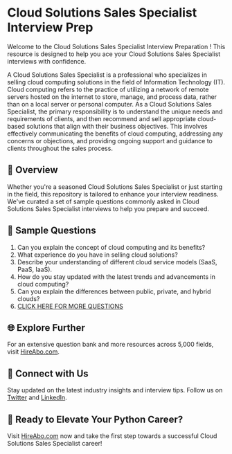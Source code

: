 # Cloud Solutions Sales Specialist Interview Prep

Welcome to the Cloud Solutions Sales Specialist Interview Preparation ! This resource is designed to help you ace your Cloud Solutions Sales Specialist interviews with confidence.

A Cloud Solutions Sales Specialist is a professional who specializes in selling cloud computing solutions in the field of Information Technology (IT). Cloud computing refers to the practice of utilizing a network of remote servers hosted on the internet to store, manage, and process data, rather than on a local server or personal computer. As a Cloud Solutions Sales Specialist, the primary responsibility is to understand the unique needs and requirements of clients, and then recommend and sell appropriate cloud-based solutions that align with their business objectives. This involves effectively communicating the benefits of cloud computing, addressing any concerns or objections, and providing ongoing support and guidance to clients throughout the sales process.

## 🚀 Overview

Whether you're a seasoned Cloud Solutions Sales Specialist or just starting in the field, this repository is tailored to enhance your interview readiness. We've curated a set of sample questions commonly asked in Cloud Solutions Sales Specialist interviews to help you prepare and succeed.

## 📝 Sample Questions

1. Can you explain the concept of cloud computing and its benefits?
2. What experience do you have in selling cloud solutions?
3. Describe your understanding of different cloud service models (SaaS, PaaS, IaaS).
4. How do you stay updated with the latest trends and advancements in cloud computing?
5. Can you explain the differences between public, private, and hybrid clouds?
6. [CLICK HERE FOR MORE QUESTIONS](https://hireabo.com/job/0_4_27/Cloud%20Solutions%20Sales%20Specialist)

## 🌐 Explore Further

For an extensive question bank and more resources across 5,000 fields, visit [HireAbo.com](https://www.hireabo.com).

## 📱 Connect with Us

Stay updated on the latest industry insights and interview tips. Follow us on [Twitter](https://twitter.com/hireabo) and [LinkedIn](https://www.linkedin.com/in/hire-abo-3609972a8/).

## 🚀 Ready to Elevate Your Python Career?

Visit [HireAbo.com](https://www.hireabo.com) now and take the first step towards a successful Cloud Solutions Sales Specialist career!